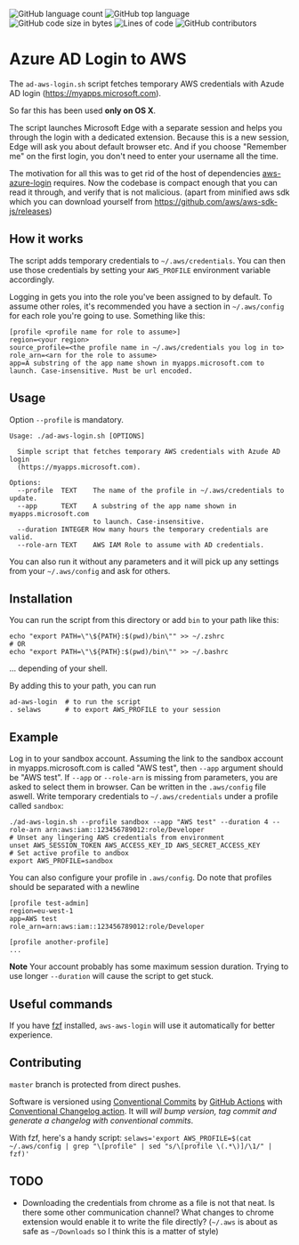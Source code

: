 <!-- Analysis -->
![GitHub language count](https://img.shields.io/github/languages/count/s-group-dev/ad-aws-login)
![GitHub top language](https://img.shields.io/github/languages/top/s-group-dev/ad-aws-login)<!-- Size -->
![GitHub code size in bytes](https://img.shields.io/github/languages/code-size/s-group-dev/ad-aws-login)
![Lines of code](https://img.shields.io/tokei/lines/github/s-group-dev/ad-aws-login)<!-- Activity -->
![GitHub contributors](https://img.shields.io/github/contributors/s-group-dev/ad-aws-login)

# Azure AD Login to AWS

The `ad-aws-login.sh` script fetches temporary AWS credentials with Azude AD
login (https://myapps.microsoft.com).

So far this has been used **only on OS X**.

The script launches Microsoft Edge with a separate session and helps you
through the login with a dedicated extension. Because this is a new session,
Edge will ask you about default browser etc. And if you choose "Remember me"
on the first login, you don't need to enter your username all the time.

The motivation for all this was to get rid of the host of dependencies
[aws-azure-login](https://github.com/sportradar/aws-azure-login) requires.
Now the codebase is compact enough that you can read it through, and verify
that is not malicious. (apart from minified aws sdk which you can download
yourself from https://github.com/aws/aws-sdk-js/releases)

## How it works

The script adds temporary credentials to `~/.aws/credentials`. You can then
use those credentials by setting your `AWS_PROFILE` environment variable
accordingly.

Logging in gets you into the role you've been assigned to by default. To
assume other roles, it's recommended you have a section in `~/.aws/config`
for each role you're going to use. Something like this:

```
[profile <profile name for role to assume>]
region=<your region>
source_profile=<the profile name in ~/.aws/credentials you log in to>
role_arn=<arn for the role to assume>
app=A substring of the app name shown in myapps.microsoft.com to launch. Case-insensitive. Must be url encoded.
```

## Usage

Option `--profile` is mandatory.

```
Usage: ./ad-aws-login.sh [OPTIONS]

  Simple script that fetches temporary AWS credentials with Azude AD login
  (https://myapps.microsoft.com).

Options:
  --profile  TEXT    The name of the profile in ~/.aws/credentials to update.
  --app      TEXT    A substring of the app name shown in myapps.microsoft.com
                     to launch. Case-insensitive.
  --duration INTEGER How many hours the temporary credentials are valid.
  --role-arn TEXT    AWS IAM Role to assume with AD credentials.
```

You can also run it without any parameters and it will pick up any settings from your `~/.aws/config` and ask for others.

## Installation

You can run the script from this directory or add `bin` to your path like this:
```
echo "export PATH=\"\${PATH}:$(pwd)/bin\"" >> ~/.zshrc
# OR
echo "export PATH=\"\${PATH}:$(pwd)/bin\"" >> ~/.bashrc
```

... depending of your shell.

By adding this to your path, you can run
```
ad-aws-login  # to run the script
. selaws      # to export AWS_PROFILE to your session
```

## Example

Log in to your sandbox account. Assuming the link to the sandbox account in
myapps.microsoft.com is called "AWS test", then `--app` argument should be
"AWS test". If `--app` or `--role-arn` is missing from parameters, you are asked
to select them in browser. Can be written in the `.aws/config` file aswell. Write temporary credentials to `~/.aws/credentials` 
under a profile called `sandbox`:

```
./ad-aws-login.sh --profile sandbox --app "AWS test" --duration 4 --role-arn arn:aws:iam::123456789012:role/Developer
# Unset any lingering AWS credentials from environment
unset AWS_SESSION_TOKEN AWS_ACCESS_KEY_ID AWS_SECRET_ACCESS_KEY
# Set active profile to andbox
export AWS_PROFILE=sandbox
```

You can also configure your profile in `.aws/config`. Do note that profiles should be separated with a newline
```
[profile test-admin]
region=eu-west-1
app=AWS test
role_arn=arn:aws:iam::123456789012:role/Developer

[profile another-profile]
...
```

**Note** Your account probably has some maximum session duration. Trying to
use longer `--duration` will cause the script to get stuck.

## Useful commands

If you have [fzf](https://github.com/junegunn/fzf) installed, `aws-aws-login` will use it automatically for better experience.

## Contributing

`master` branch is protected from direct pushes. 

Software is versioned using [Conventional Commits](https://www.conventionalcommits.org/en/v1.0.0/) by [GitHub Actions](.github/workflows/main.yml) with [Conventional Changelog action](https://github.com/TriPSs/conventional-changelog-action). It will *will bump version, tag commit and generate a changelog with conventional commits*.

With fzf, here's a handy script:
`selaws='export AWS_PROFILE=$(cat ~/.aws/config | grep "\[profile" | sed "s/\[profile \(.*\)]/\1/" | fzf)'`

## TODO

* Downloading the credentials from chrome as a file is not that neat. Is there
  some other communication channel? What changes to chrome extension would
  enable it to write the file directly? (`~/.aws` is about as safe as
  `~/Downloads` so I think this is a matter of style)